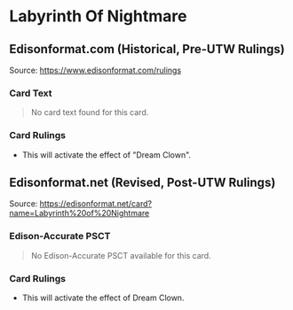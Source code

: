 # Labyrinth Of Nightmare

## Edisonformat.com (Historical, Pre-UTW Rulings)

Source: https://www.edisonformat.com/rulings

### Card Text

> No card text found for this card.

### Card Rulings

*   This will activate the effect of "Dream Clown".

## Edisonformat.net (Revised, Post-UTW Rulings)

Source: https://edisonformat.net/card?name=Labyrinth%20of%20Nightmare

### Edison-Accurate PSCT

> No Edison-Accurate PSCT available for this card.

### Card Rulings

*   This will activate the effect of Dream Clown.
            